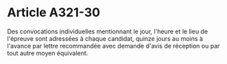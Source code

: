 # Article A321-30

Des convocations individuelles mentionnant le jour, l'heure et le lieu de l'épreuve sont adressées à chaque candidat, quinze jours au moins à l'avance par lettre recommandée avec demande d'avis de réception ou par tout autre moyen équivalent.
